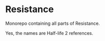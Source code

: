# Resistance
Monorepo containing all parts of Resistance.

Yes, the names are Half-life 2 references.
